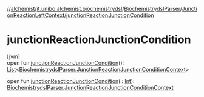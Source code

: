 //[alchemist](../../../../index.md)/[it.unibo.alchemist.biochemistrydsl](../../index.md)/[BiochemistrydslParser](../index.md)/[JunctionReactionLeftContext](index.md)/[junctionReactionJunctionCondition](junction-reaction-junction-condition.md)

# junctionReactionJunctionCondition

[jvm]\
open fun [junctionReactionJunctionCondition](junction-reaction-junction-condition.md)(): [List](https://docs.oracle.com/javase/8/docs/api/java/util/List.html)<[BiochemistrydslParser.JunctionReactionJunctionConditionContext](../-junction-reaction-junction-condition-context/index.md)>

open fun [junctionReactionJunctionCondition](junction-reaction-junction-condition.md)(i: [Int](https://kotlinlang.org/api/latest/jvm/stdlib/kotlin/-int/index.html)): [BiochemistrydslParser.JunctionReactionJunctionConditionContext](../-junction-reaction-junction-condition-context/index.md)
